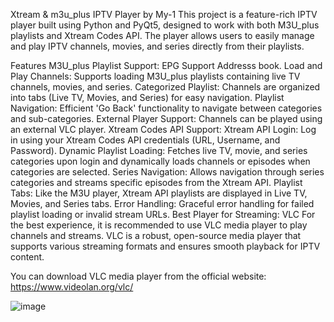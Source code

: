 Xtream & m3u_plus IPTV Player by My-1
This project is a feature-rich IPTV player built using Python and PyQt5, designed to work with both M3U_plus playlists and Xtream Codes API. The player allows users to easily manage and play IPTV channels, movies, and series directly from their playlists.

Features
M3U_plus Playlist Support:
EPG Support
Addresss book. 
Load and Play Channels: Supports loading M3U_plus playlists containing live TV channels, movies, and series.
Categorized Playlist: Channels are organized into tabs (Live TV, Movies, and Series) for easy navigation.
Playlist Navigation: Efficient 'Go Back' functionality to navigate between categories and sub-categories.
External Player Support: Channels can be played using an external VLC player.
Xtream Codes API Support:
Xtream API Login: Log in using your Xtream Codes API credentials (URL, Username, and Password).
Dynamic Playlist Loading: Fetches live TV, movie, and series categories upon login and dynamically loads channels or episodes when categories are selected.
Series Navigation: Allows navigation through series categories and streams specific episodes from the Xtream API.
Playlist Tabs: Like the M3U player, Xtream API playlists are displayed in Live TV, Movies, and Series tabs.
Error Handling: Graceful error handling for failed playlist loading or invalid stream URLs.
Best Player for Streaming: VLC
For the best experience, it is recommended to use VLC media player to play channels and streams. VLC is a robust, open-source media player that supports various streaming formats and ensures smooth playback for IPTV content.

You can download VLC media player from the official website: https://www.videolan.org/vlc/




![image](https://github.com/user-attachments/assets/6328d0e9-3b66-42b6-89c3-042f96b1f9d3)

